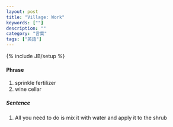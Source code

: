 ```yaml
---
layout: post
title: "Village: Work"
keywords: [""]
description: ""
category: "言葉"
tags: ["英語"]
---
```

{% include JB/setup %}



#### Phrase
1. sprinkle fertilizer
2. wine cellar


##### Sentence
1. All you need to do is mix it with water and apply it to the shrub
